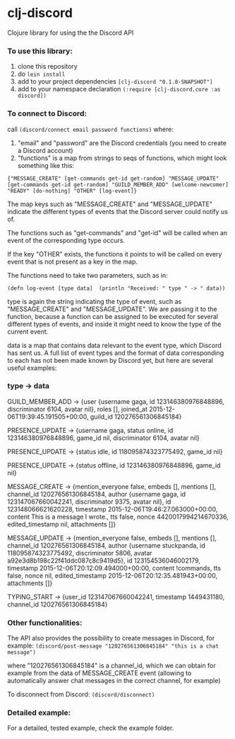 # clj-discord
Clojure library for using the the Discord API


### To use this library:

1. clone this repository
2. do `lein install`
3. add to your project dependencies `[clj-discord "0.1.0-SNAPSHOT"]`
4. add to your namespace declaration `(:require [clj-discord.core :as discord])`


### To connect to Discord:

call `(discord/connect email password functions)` where:

1. "email" and "password" are the Discord credentials (you need to create a Discord account)
2. "functions" is a map from strings to seqs of functions, which might look something like this:

`{"MESSAGE_CREATE" [get-commands get-id get-random]
 "MESSAGE_UPDATE" [get-commands get-id get-random]
 "GUILD_MEMBER_ADD" [welcome-newcomer]
 "READY" [do-nothing]
 "OTHER" [log-event]}`
 
The map keys such as "MESSAGE_CREATE" and "MESSAGE_UPDATE" indicate the different types of events
that the Discord server could notify us of.

The functions such as "get-commands" and "get-id" will be called when an event of the corresponding
type occurs.

If the key "OTHER" exists, the functions it points to will be called on every event that is not present as a key in the map.

The functions need to take two parameters, such as in:

`(defn log-event [type data] 
  (println "Received: " type " -> " data))`
  
type is again the string indicating the type of event, such as "MESSAGE_CREATE" and "MESSAGE_UPDATE". We are passing it to the
function, because a function can be assigned to be executed for several different types of events, and inside it might need to know
the type of the current event.

data is a map that contains data relevant to the event type, which Discord has sent us. A full list of event types and the format of
data corresponding to each has not been made known by Discord yet, but here are several useful examples:



### type -> data

GUILD_MEMBER_ADD  ->  {user {username gaga, id 123146380976848896, discriminator 6104, avatar nil}, roles [], joined_at 2015-12-06T19:39:45.191505+00:00, guild_id 120276561306845184}

PRESENCE_UPDATE  ->  {username gaga, status online, id 123146380976848896, game_id nil, discriminator 6104, avatar nil}

PRESENCE_UPDATE  ->  {status idle, id 118095874323775492, game_id nil}

PRESENCE_UPDATE  ->  {status offline, id 123146380976848896, game_id nil}

MESSAGE_CREATE  ->  {mention_everyone false, embeds [], mentions [], channel_id 120276561306845184, author {username gaga, id 123147067660042241, discriminator 9375, avatar nil}, id 123148066621620228, timestamp 2015-12-06T19:46:27.063000+00:00, content This is a message I wrote., tts false, nonce 4420017994214670336, edited_timestamp nil, attachments []}

MESSAGE_UPDATE  ->  {mention_everyone false, embeds [], mentions [], channel_id 120276561306845184, author {username stuckpanda, id 118095874323775492, discriminator 5806, avatar a92e3d8b198c22f41ddc087c8c9419d5}, id 123154536046002179, timestamp 2015-12-06T20:12:09.494000+00:00, content !commands, tts false, nonce nil, edited_timestamp 2015-12-06T20:12:35.481943+00:00, attachments []}

TYPING_START  ->  {user_id 123147067660042241, timestamp 1449431180, channel_id 120276561306845184}


### Other functionalities:


The API also provides the possibility to create messages in Discord, for example: `(discord/post-message "120276561306845184" "this is a chat message")`

where "120276561306845184" is a channel_id, which we can obtain for example from the data of MESSAGE_CREATE event (allowing to automatically answer chat messages in the correct channel, for example)


To disconnect from Discord: `(discord/disconnect)`



### Detailed example:

For a detailed, tested example, check the example folder.

